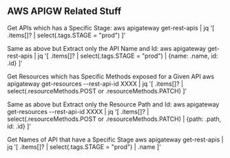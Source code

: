## AWS APIGW Related Stuff

Get APIs which has a Specific Stage:
aws apigateway get-rest-apis | jq '[ .items[]? | select(.tags.STAGE = "prod") ]'

Same as above but Extract only the API Name and Id:
aws apigateway get-rest-apis | jq '[ .items[]? | select(.tags.STAGE = "prod") | {name: .name, id: .id} ]'

Get Resources which has Specific Methods exposed for a Given API
aws apigateway get-resources --rest-api-id XXXX | jq '[ .items[]? | select(.resourceMethods.POST or .resourceMethods.PATCH) ]'

Same as above but Extract only the Resource Path and Id:
aws apigateway get-resources --rest-api-id XXXX | jq '[ .items[]? | select(.resourceMethods.POST or .resourceMethods.PATCH) | {path: .path, id: .id} ]'

Get Names of API that have a Specific Stage
aws apigateway get-rest-apis | jq '[ .items[]? | select(.tags.STAGE = "prod") | .name ]'
